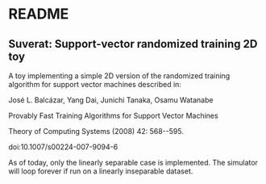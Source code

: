# README #

## Suverat: Support-vector randomized training 2D toy ##

A toy implementing a simple 2D version of the randomized 
training algorithm for support vector machines described in:

José L. Balcázar, Yang Dai, Junichi Tanaka, Osamu Watanabe

Provably Fast Training Algorithms for Support Vector Machines

Theory of Computing Systems (2008) 42: 568--595. 

doi:10.1007/s00224-007-9094-6

As of today, only the linearly separable case is implemented.
The simulator will loop forever if run on a linearly
inseparable dataset.